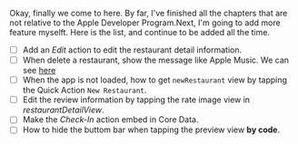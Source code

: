 Okay, finally we come to here. By far, I've finished all the chapters that are not relative to the Apple Developer Program.Next, I'm going to add more feature myselft. Here is the list, and continue to be added all the time.

- [ ] Add an *Edit* action to edit the restaurant detail information.
- [ ] When delete a restaurant, show the message like Apple Music. We can see [here](https://www.jianshu.com/p/4ccb8521a2db)
- [ ] When the app is not loaded, how to get `newRestaurant` view by tapping the Quick Action `New Restaurant`.
- [ ] Edit the review information by tapping the rate image view in *restaurantDetailView*.
- [ ] Make the *Check-In* action embed in Core Data.
- [ ] How to hide the buttom bar when tapping the preview view **by code**.